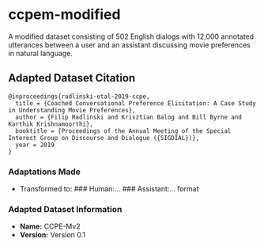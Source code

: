 # ccpem-modified
A modified dataset consisting of 502 English dialogs with 12,000 annotated utterances between a user and an assistant discussing movie preferences in natural language.

## Adapted Dataset Citation

```
@inproceedings{radlinski-etal-2019-ccpe,
  title = {Coached Conversational Preference Elicitation: A Case Study in Understanding Movie Preferences},
  author = {Filip Radlinski and Krisztian Balog and Bill Byrne and Karthik Krishnamoorthi},
  booktitle = {Proceedings of the Annual Meeting of the Special Interest Group on Discourse and Dialogue ({SIGDIAL})},
  year = 2019
}
```

### Adaptations Made
- Transformed to: ### Human:... ### Assistant:... format

### Adapted Dataset Information
- **Name:** CCPE-Mv2
- **Version:** Version 0.1
